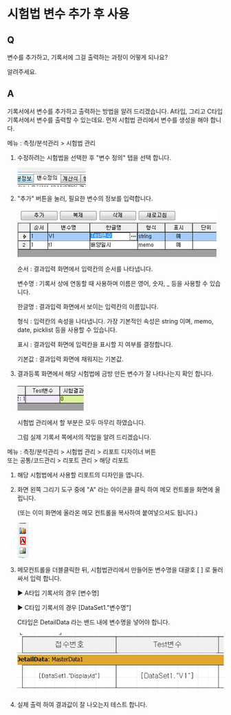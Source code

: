 # 시험법 변수 추가 후 사용

## Q

변수를 추가하고, 기록서에 그걸 출력하는 과정이 어떻게 되나요?

알려주세요.

## A

기록서에서 변수를 추가하고 출력하는 방법을 알려 드리겠습니다. A타입, 그리고 C타입 기록서에서 변수를 출력할 수 있는데요. 먼저 시험법 관리에서 변수를 생성을 해야 합니다.

메뉴 : 측정/분석관리 &gt; 시험법 관리

1. 수정하려는 시험법을 선택한 후 "변수 정의" 탭을 선택 합니다.  

   ![](../.gitbook/assets/01-_8%20%281%29.png)

2. "추가" 버튼을 눌러, 필요한 변수의 정보를 입력합니다.  

   ![](../.gitbook/assets/02-_11%20%281%29.png)

   순서 : 결과입력 화면에서 입력칸의 순서를 나타냅니다.

   변수명 : 기록서 상에 연동할 때 사용하며 이름은 영어, 숫자, \_ 등을 사용할 수 있습니다.

   한글명 : 결과입력 화면에서 보이는 입력칸의 이름입니다.

   형식 : 입력칸의 속성을 나타냅니다. 가장 기본적인 속성은 string 이며, memo, date, picklist 등을 사용할 수 있습니다.

   표시 : 결과입력 화면에 입력칸을 표시할 지 여부를 결정합니다.

   기본값 : 결과입력 화면에 채워지는 기본값. 

3. 결과등록 화면에서 해당 시험법에 금방 만든 변수가 잘 나타나는지 확인 합니다.  

   ![](../.gitbook/assets/03-_12.png)

   시험법 관리에서 할 부분은 모두 마무리 하였습니다.

   그럼 실제 기록서 쪽에서의 작업을 알려 드리겠습니다.  

메뉴 : 측정/분석관리 &gt; 시험법 관리 &gt; 리포트 디자이너 버튼  
또는 공통/코드관리 &gt; 리포트 관리 &gt; 해당 리포트

1. 해당 시험법에서 사용할 리포트의 디자인을 엽니다.  
2. 화면 왼쪽 그리기 도구 중에 "A" 라는 아이콘을 클릭 하여 메모 컨트롤을 화면에 올립니다.  

   \(또는 이미 화면에 올라온 메모 컨트롤을 복사하여 붙여넣으셔도 됩니다.\)  

   ![](../.gitbook/assets/04-_9.png)

3. 메모컨트롤을 더블클릭한 뒤, 시험법관리에서 만들어둔 변수명을 대괄호 \[ \] 로 둘러 싸서 입력 합니다.  

   ▶ A타입 기록서의 경우 \[변수명\]  

   ▶ C타입 기록서의 경우 \[DataSet1."변수명"\]  

    C타입은 DetailData 라는 밴드 내에 변수명을 넣어야 합니다.  

   ![](../.gitbook/assets/05-_14.png)

4. 실제 출력 하여 결과값이 잘 나오는지 테스트 합니다.

